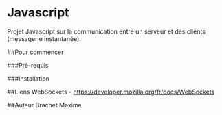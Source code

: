 # Javascript
Projet Javascript sur la communication entre un serveur et des clients (messagerie instantanée).

##Pour commencer


###Pré-requis


###Installation


##Liens
WebSockets - https://developer.mozilla.org/fr/docs/WebSockets

##Auteur
Brachet Maxime



